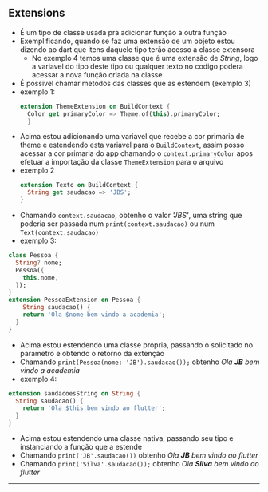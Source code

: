 ## Extensions

- É um tipo de classe usada pra adicionar função a outra função
- Exemplificando, quando se faz uma extensão de um objeto estou dizendo ao dart que itens daquele tipo terão acesso a classe extensora
  - No exemplo 4 temos uma classe que é uma extensão de *String*, logo a variavel do tipo deste tipo ou qualquer texto no codigo podera acessar a nova função criada na classe
- É possivel chamar metodos das classes que as estendem (exemplo 3)
- exemplo 1:
  ```dart
  extension ThemeExtension on BuildContext {
    Color get primaryColor => Theme.of(this).primaryColor;
    }
    ```
- Acima estou adicionando uma variavel que recebe a cor primaria de theme e estendendo esta variavel para o ```BuildContext```, assim posso acessar a cor primaria do app chamando o ```context.primaryColor``` apos efetuar a importação da classe ```ThemeExtension``` para o arquivo
- exemplo 2
  ```dart
  extension Texto on BuildContext {
    String get saudacao => 'JBS';
  }
  ```
- Chamando ```context.saudacao```, obtenho o valor *'JBS'*, uma string que poderia ser passada num ```print(context.saudacao)``` ou num ```Text(context.saudacao)```
- exemplo 3:
```dart
class Pessoa {
  String? nome;
  Pessoa({
    this.nome,
  });
}
extension PessoaExtension on Pessoa {
    String saudacao() {
    return 'Ola $nome bem vindo a academia';
  }
}
```
- Acima estou estendendo uma classe propria, passando o solicitado no parametro e obtendo o retorno da extenção
- Chamando ```print(Pessoa(nome: 'JB').saudacao());``` obtenho *Ola **JB** bem vindo a academia*
- exemplo 4:
```dart
extension saudacoesString on String {
  String saudacao() {
    return 'Ola $this bem vindo ao flutter';
  }
}
```
- Acima estou estendendo uma classe nativa, passando seu tipo e instanciando a função que a estende
- Chamando ```print('JB'.saudacao())``` obtenho *Ola **JB** bem vindo ao flutter*
- Chamando ```print('Silva'.saudacao());``` obtenho *Ola **Silva** bem vindo ao flutter*
***